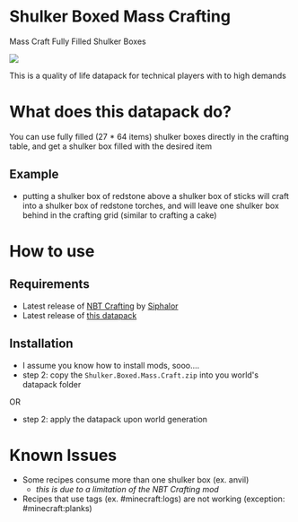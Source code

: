 # Shulker Boxed Mass Crafting
 Mass Craft Fully Filled Shulker Boxes
 
<img src="https://media1.giphy.com/media/9OjFvyHFpQVwJ2uQeI/giphy.gif?cid=790b7611524d6e676db491d45f878e6451209edc46f0a686&rid=giphy.gif&ct=g">

 This is a quality of life datapack for technical players with to high demands

# What does this datapack do?

You can use fully filled (27 * 64 items) shulker boxes directly in the crafting table, and get a shulker box filled with the desired item

## Example

- putting a shulker box of redstone above a shulker box of sticks will craft into a shulker box of redstone torches, and will leave one shulker box behind in the crafting grid (similar to crafting a cake)


# How to use

## Requirements
- Latest release of [NBT Crafting](https://www.curseforge.com/minecraft/mc-mods/nbt-crafting) by [Siphalor](https://github.com/Siphalor/)
- Latest release of [this datapack](https://github.com/Tom3s/shulkerboxed-masscrafting/releases)

## Installation
- I assume you know how to install mods, sooo....
- step 2: copy the `Shulker.Boxed.Mass.Craft.zip` into you world's datapack folder

OR

- step 2: apply the datapack upon world generation


# Known Issues

- Some recipes consume more than one shulker box (ex. anvil)
    - _this is due to a limitation of the NBT Crafting mod_
- Recipes that use tags (ex. #minecraft:logs) are not working (exception: #minecraft:planks)
